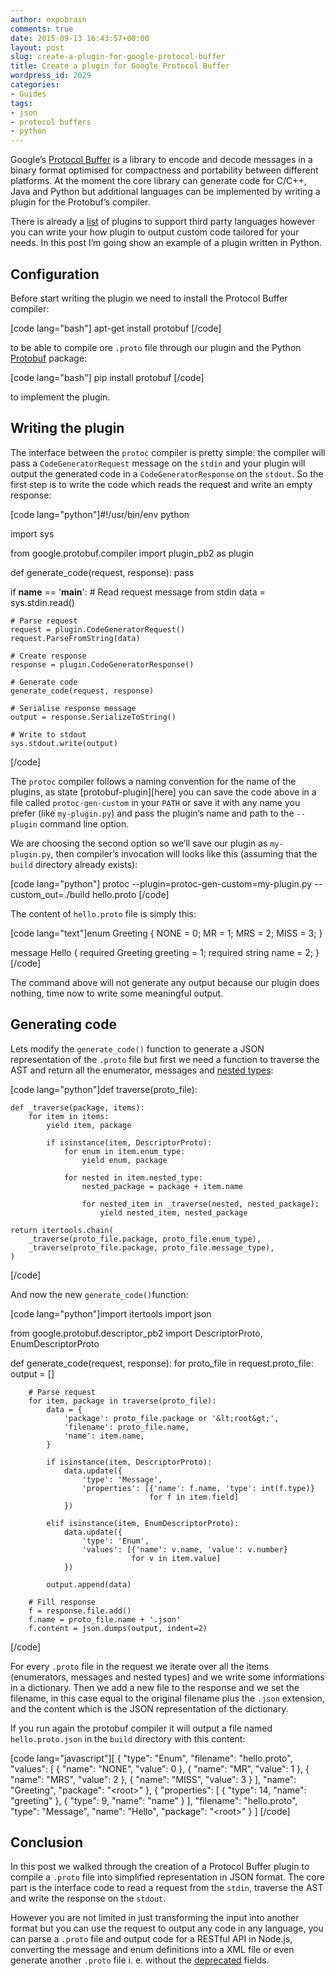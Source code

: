 ```yaml
---
author: expobrain
comments: true
date: 2015-09-13 16:43:57+00:00
layout: post
slug: create-a-plugin-for-google-protocol-buffer
title: Create a plugin for Google Protocol Buffer
wordpress_id: 2029
categories:
- Guides
tags:
- json
- protocol buffers
- python
---
```


Google’s [Protocol Buffer](https://developers.google.com/protocol-buffers) is a library to encode and decode messages in a binary format optimised for compactness and portability between different platforms. At the moment the core library can generate code for C/C++, Java and Python but additional languages can be implemented by writing a plugin for the Protobuf’s compiler.





There is already a [list](https://github.com/google/protobuf/wiki/Third-Party-Add-ons) of plugins to support third party languages however you can write your how plugin to output custom code tailored for your needs. In this post I’m going show an example of a plugin written in Python. 



<!-- more -->





## Configuration





Before start writing the plugin we need to install the Protocol Buffer compiler:



[code lang="bash"] apt-get install protobuf
[/code]



to be able to compile ore `.proto` file through our plugin and the Python [Protobuf](https://pypi.python.org/pypi/protobuf) package:



[code lang="bash"] pip install protobuf
[/code]



to implement the plugin.







## Writing the plugin





The interface between the `protoc` compiler is pretty simple: the compiler will pass a `CodeGeneratorRequest` message on the `stdin` and your plugin will output the generated code in a `CodeGeneratorResponse` on the `stdout`.  So the first step is to write the code which reads the request and write an empty response:



[code lang="python"]#!/usr/bin/env python

import sys

from google.protobuf.compiler import plugin_pb2 as plugin


def generate_code(request, response):
    pass


if __name__ == '__main__':
    # Read request message from stdin
    data = sys.stdin.read()

    # Parse request
    request = plugin.CodeGeneratorRequest()
    request.ParseFromString(data)

    # Create response
    response = plugin.CodeGeneratorResponse()

    # Generate code
    generate_code(request, response)

    # Serialise response message
    output = response.SerializeToString()

    # Write to stdout
    sys.stdout.write(output)
[/code]



The `protoc` compiler follows a naming convention for the name of the plugins, as state [protobuf-plugin][here] you can save the code above in a file called `protoc-gen-custom` in your `PATH` or save it with any name you prefer (like `my-plugin.py`) and pass the plugin’s name and path to the `--plugin` command line option. 





We are choosing the second option so we’ll save our plugin as `my-plugin.py`, then compiler’s invocation will looks like this (assuming that the `build` directory already exists):



[code lang="python"] protoc --plugin=protoc-gen-custom=my-plugin.py --custom_out=./build hello.proto
[/code]



The content of `hello.proto` file is simply this:



[code lang="text"]enum Greeting {
    NONE = 0;
    MR = 1;
    MRS = 2;
    MISS = 3;
}

message Hello {
    required Greeting greeting = 1;
    required string name = 2;
}
[/code]



The command above will not generate any output because our plugin does nothing, time now to write some meaningful output.







## Generating code





Lets modify the `generate_code()` function to generate a JSON representation of the `.proto` file but first we need a function to traverse the AST and return all the enumerator, messages and [nested types](https://developers.google.com/protocol-buffers/docs/proto#nested):



[code lang="python"]def traverse(proto_file):

    def _traverse(package, items):
        for item in items:
            yield item, package

            if isinstance(item, DescriptorProto):
                for enum in item.enum_type:
                    yield enum, package

                for nested in item.nested_type:
                    nested_package = package + item.name

                    for nested_item in _traverse(nested, nested_package):
                        yield nested_item, nested_package

    return itertools.chain(
        _traverse(proto_file.package, proto_file.enum_type),
        _traverse(proto_file.package, proto_file.message_type),
    )
[/code]



And now the new `generate_code()`function:



[code lang="python"]import itertools
import json

from google.protobuf.descriptor_pb2 import DescriptorProto, EnumDescriptorProto


def generate_code(request, response):
    for proto_file in request.proto_file:
        output = []

        # Parse request
        for item, package in traverse(proto_file):
            data = {
                'package': proto_file.package or '&lt;root&gt;',
                'filename': proto_file.name,
                'name': item.name,
            }

            if isinstance(item, DescriptorProto):
                data.update({
                    'type': 'Message',
                    'properties': [{'name': f.name, 'type': int(f.type)}
                                   for f in item.field]
                })

            elif isinstance(item, EnumDescriptorProto):
                data.update({
                    'type': 'Enum',
                    'values': [{'name': v.name, 'value': v.number}
                               for v in item.value]
                })

            output.append(data)

        # Fill response
        f = response.file.add()
        f.name = proto_file.name + '.json'
        f.content = json.dumps(output, indent=2)
[/code]



For every `.proto` file in the request we iterate over all the items (enumerators, messages and nested types) and we write some informations in a dictionary. Then we add a new file to the response and we set the filename, in this case equal to the original filename plus the `.json` extension, and the content which is the JSON representation of the dictionary.





If you run again the protobuf compiler it will output a file named `hello.proto.json` in the `build` directory with this content:



[code lang="javascript"][
  {
    "type": "Enum",
    "filename": "hello.proto",
    "values": [
      {
        "name": "NONE",
        "value": 0
      },
      {
        "name": "MR",
        "value": 1
      },
      {
        "name": "MRS",
        "value": 2
      },
      {
        "name": "MISS",
        "value": 3
      }
    ],
    "name": "Greeting",
    "package": "&lt;root&gt;"
  },
  {
    "properties": [
      {
        "type": 14,
        "name": "greeting"
      },
      {
        "type": 9,
        "name": "name"
      }
    ],
    "filename": "hello.proto",
    "type": "Message",
    "name": "Hello",
    "package": "&lt;root&gt;"
  }
]
[/code]





## Conclusion





In this post we walked through the creation of a Protocol Buffer plugin to compile a `.proto` file into simplified representation in JSON format. The core part is the interface code to read a request from the `stdin`, traverse the AST and write the response on the `stdout`.





However you are not limited in just transforming the input into another format but you can use the request to output any code in any language, you can parse a `.proto` file and output code for a RESTful API in Node.js, converting the message and enum definitions into a XML file or even generate another `.proto` file i. e. without the [deprecated](https://developers.google.com/protocol-buffers/docs/proto#options) fields.



